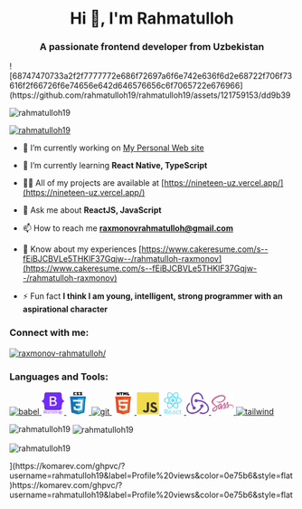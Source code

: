 <h1 align="center">Hi 👋, I'm Rahmatulloh</h1>
<h3 align="center">A passionate frontend developer from Uzbekistan</h3>
![68747470733a2f2f7777772e686f72697a6f6e742e636f6d2e68722f706f73616f2f66726f6e74656e642d646576656c6f7065722e676966](https://github.com/rahmatulloh19/rahmatulloh19/assets/121759153/dd9b39

<p align="left"> <img src="[[https://komarev.com/ghpvc/?username=rahmatulloh19&label=Profile%20views&color=0e75b6&style=flat](https://camo.githubusercontent.com/5ec43abbe9922123ea93f9b92d778fd99f02c53c4726bd1d80bf083e4e229286/68747470733a2f2f7777772e686f72697a6f6e742e636f6d2e68722f706f73616f2f66726f6e74656e642d646576656c6f7065722e676966)](https://komarev.com/ghpvc/?username=rahmatulloh19&label=Profile%20views&color=0e75b6&style=flat)" alt="rahmatulloh19" /> </p>

<p align="left"> <a href="https://github.com/ryo-ma/github-profile-trophy"><img src="https://github-profile-trophy.vercel.app/?username=rahmatulloh19" alt="rahmatulloh19" /></a> </p>

- 🔭 I’m currently working on [My Personal Web site](https://nineteen-uz.vercel.app/)

- 🌱 I’m currently learning **React Native, TypeScript**

- 👨‍💻 All of my projects are available at [https://nineteen-uz.vercel.app/](https://nineteen-uz.vercel.app/)

- 💬 Ask me about **ReactJS, JavaScript**

- 📫 How to reach me **raxmonovrahmatulloh@gmail.com**

- 📄 Know about my experiences [https://www.cakeresume.com/s--fEiBJCBVLe5THKlF37Gqjw--/rahmatulloh-raxmonov](https://www.cakeresume.com/s--fEiBJCBVLe5THKlF37Gqjw--/rahmatulloh-raxmonov)

- ⚡ Fun fact **I think I am young, intelligent, strong programmer with an aspirational character**

<h3 align="left">Connect with me:</h3>
<p align="left">
<a href="https://linkedin.com/in/raxmonov-rahmatulloh/" target="blank"><img align="center" src="https://raw.githubusercontent.com/rahuldkjain/github-profile-readme-generator/master/src/images/icons/Social/linked-in-alt.svg" alt="raxmonov-rahmatulloh/" height="30" width="40" /></a>
</p>

<h3 align="left">Languages and Tools:</h3>
<p align="left"> <a href="https://babeljs.io/" target="_blank" rel="noreferrer"> <img src="https://www.vectorlogo.zone/logos/babeljs/babeljs-icon.svg" alt="babel" width="40" height="40"/> </a> <a href="https://getbootstrap.com" target="_blank" rel="noreferrer"> <img src="https://raw.githubusercontent.com/devicons/devicon/master/icons/bootstrap/bootstrap-plain-wordmark.svg" alt="bootstrap" width="40" height="40"/> </a> <a href="https://www.w3schools.com/css/" target="_blank" rel="noreferrer"> <img src="https://raw.githubusercontent.com/devicons/devicon/master/icons/css3/css3-original-wordmark.svg" alt="css3" width="40" height="40"/> </a> <a href="https://git-scm.com/" target="_blank" rel="noreferrer"> <img src="https://www.vectorlogo.zone/logos/git-scm/git-scm-icon.svg" alt="git" width="40" height="40"/> </a> <a href="https://www.w3.org/html/" target="_blank" rel="noreferrer"> <img src="https://raw.githubusercontent.com/devicons/devicon/master/icons/html5/html5-original-wordmark.svg" alt="html5" width="40" height="40"/> </a> <a href="https://developer.mozilla.org/en-US/docs/Web/JavaScript" target="_blank" rel="noreferrer"> <img src="https://raw.githubusercontent.com/devicons/devicon/master/icons/javascript/javascript-original.svg" alt="javascript" width="40" height="40"/> </a> <a href="https://reactjs.org/" target="_blank" rel="noreferrer"> <img src="https://raw.githubusercontent.com/devicons/devicon/master/icons/react/react-original-wordmark.svg" alt="react" width="40" height="40"/> </a> <a href="https://redux.js.org" target="_blank" rel="noreferrer"> <img src="https://raw.githubusercontent.com/devicons/devicon/master/icons/redux/redux-original.svg" alt="redux" width="40" height="40"/> </a> <a href="https://sass-lang.com" target="_blank" rel="noreferrer"> <img src="https://raw.githubusercontent.com/devicons/devicon/master/icons/sass/sass-original.svg" alt="sass" width="40" height="40"/> </a> <a href="https://tailwindcss.com/" target="_blank" rel="noreferrer"> <img src="https://www.vectorlogo.zone/logos/tailwindcss/tailwindcss-icon.svg" alt="tailwind" width="40" height="40"/> </a> </p>

<p><img align="left" src="https://github-readme-stats.vercel.app/api/top-langs?username=rahmatulloh19&show_icons=true&locale=en&layout=compact" alt="rahmatulloh19" /></p>

<p>&nbsp;<img align="center" src="https://github-readme-stats.vercel.app/api?username=rahmatulloh19&show_icons=true&locale=en" alt="rahmatulloh19" /></p>

<p><img align="center" src="https://github-readme-streak-stats.herokuapp.com/?user=rahmatulloh19&" alt="rahmatulloh19" /></p>
](https://komarev.com/ghpvc/?username=rahmatulloh19&label=Profile%20views&color=0e75b6&style=flat)https://komarev.com/ghpvc/?username=rahmatulloh19&label=Profile%20views&color=0e75b6&style=flat
